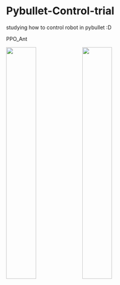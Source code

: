 # Pybullet-Control-trial
studying how to control robot in pybullet :D

PPO_Ant

<img width="40%" src="https://user-images.githubusercontent.com/72867850/154542034-9c243949-3dc0-497e-aedd-f96431387081.gif"/>

<img width="40%" src="https://user-images.githubusercontent.com/72867850/154542242-d3a0e963-37e1-45cf-8fbd-99988876bb35.gif"/>
